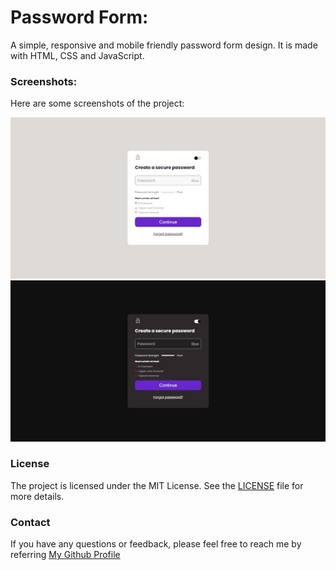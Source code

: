 # Password Form:

A simple, responsive and mobile friendly password form design. 
It is made with HTML, CSS and JavaScript.

### Screenshots:
Here are some screenshots of the project:

![Screenshot 1](./screenshots/screen1.jpg)
![Screenshot 2](./screenshots/screen2.jpg)

### License

The project is licensed under the MIT License. See the [LICENSE](./LICENSE) file for more details.

### Contact

If you have any questions or feedback, please feel free to reach me by referring [My Github Profile](https://github.com/ag-sanjjeev/)
